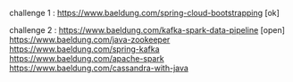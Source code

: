 
challenge 1 : https://www.baeldung.com/spring-cloud-bootstrapping     [ok]   


challenge 2 : https://www.baeldung.com/kafka-spark-data-pipeline      [open]
https://www.baeldung.com/java-zookeeper
https://www.baeldung.com/spring-kafka
https://www.baeldung.com/apache-spark
https://www.baeldung.com/cassandra-with-java
